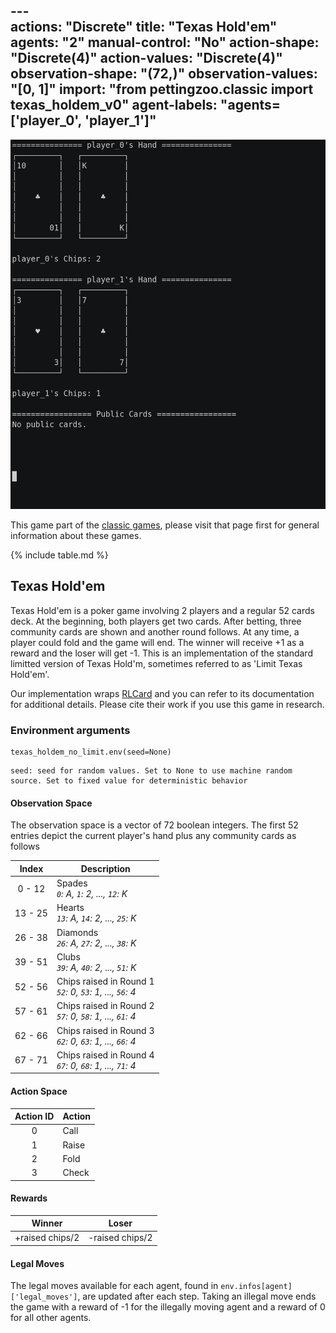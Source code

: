 ---\
actions: "Discrete"
title: "Texas Hold'em"
agents: "2"
manual-control: "No"
action-shape: "Discrete(4)"
action-values: "Discrete(4)"
observation-shape: "(72,)"
observation-values: "[0, 1]"
import: "from pettingzoo.classic import texas_holdem_v0"
agent-labels: "agents= ['player_0', 'player_1']"
---

<div class="floatright" markdown="1">

![](classic_texas_holdem_no_limit.gif)

This game part of the [classic games](../classic), please visit that page first for general information about these games.

{% include table.md %}

</div>

## Texas Hold'em


Texas Hold'em is a poker game involving 2 players and a regular 52 cards deck. At the beginning, both players get two cards. After betting, three community cards are shown and another round follows. At any time, a player could fold and the game will end. The winner will receive +1 as a reward and the loser will get -1. This is an implementation of the standard limitted version of Texas Hold'm, sometimes referred to as 'Limit Texas Hold'em'.

Our implementation wraps [RLCard](http://rlcard.org/games.html#limit-texas-hold-em) and you can refer to its documentation for additional details. Please cite their work if you use this game in research.

### Environment arguments

```
texas_holdem_no_limit.env(seed=None)
```

```
seed: seed for random values. Set to None to use machine random source. Set to fixed value for deterministic behavior
```

#### Observation Space

The observation space is a vector of 72 boolean integers. The first 52 entries depict the current player's hand plus any community cards as follows

|  Index  | Description                                                 |
|:-------:|-------------------------------------------------------------|
|  0 - 12 | Spades<br>_`0`: A, `1`: 2, ..., `12`: K_                    |
| 13 - 25 | Hearts<br>_`13`: A, `14`: 2, ..., `25`: K_                  |
| 26 - 38 | Diamonds<br>_`26`: A, `27`: 2, ..., `38`: K_                |
| 39 - 51 | Clubs<br>_`39`: A, `40`: 2, ..., `51`: K_                   |
| 52 - 56 | Chips raised in Round 1<br>_`52`: 0, `53`: 1, ..., `56`: 4_ |
| 57 - 61 | Chips raised in Round 2<br>_`57`: 0, `58`: 1, ..., `61`: 4_ |
| 62 - 66 | Chips raised in Round 3<br>_`62`: 0, `63`: 1, ..., `66`: 4_ |
| 67 - 71 | Chips raised in Round 4<br>_`67`: 0, `68`: 1, ..., `71`: 4_ |

#### Action Space

| Action ID | Action |
|:---------:|--------|
|     0     | Call   |
|     1     | Raise  |
|     2     | Fold   |
|     3     | Check  |

#### Rewards

| Winner          | Loser           |
| :-------------: | :-------------: |
| +raised chips/2 | -raised chips/2 |

#### Legal Moves

The legal moves available for each agent, found in `env.infos[agent]['legal_moves']`, are updated after each step. Taking an illegal move ends the game with a reward of -1 for the illegally moving agent and a reward of 0 for all other agents.

